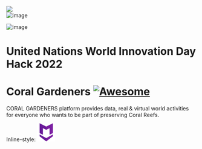 



<a href="https://drive.google.com/uc?export=view&id=1PX3DeiZzB77VGmokG7q3uhJcptmdeuvd"><img src="https://drive.google.com/uc?export=view&id=1PX3DeiZzB77VGmokG7q3uhJcptmdeuvd" align="left" style="width: 650px; max-width: 100%; height: auto frameBorder=0"/></a>
  

![image](https://drive.google.com/uc?export=view&id=14uU26XKqnkM3c7sArwaoL11SJtIbOGkV) 


![image](https://drive.google.com/uc?export=view&id=1LQbdlFOsZonQBIZSs5NzPEXsfKdM9kOk) 

# United Nations World Innovation Day Hack 2022 

  
# Coral Gardeners [![Awesome](https://cdn.rawgit.com/sindresorhus/awesome/d7305f38d29fed78fa85652e3a63e154dd8e8829/media/badge.svg)](https://github.com/sindresorhus/awesome)
CORAL GARDENERS platform provides data, real &amp; virtual world activities for everyone who wants to be part of preserving Coral Reefs. 

Inline-style: 
![alt text](https://github.com/adam-p/markdown-here/raw/master/src/common/images/icon48.png "Logo Title Text 1")
